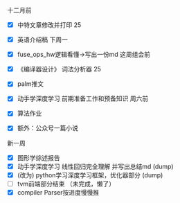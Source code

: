 十二月前
- [x] 中特文章修改并打印 25
- [x] 英语介绍稿 下周一
- [x] fuse_ops_hw逻辑看懂->写出一份md 这周组会前
- [x] 《编译器设计》 词法分析器 25
- [x] palm推文
- [x] 动手学深度学习 前期准备工作和预备知识 周六前
- [x] 算法作业

- [x] 额外：公众号一篇小说
                                                                                                                                      

新一周
- [x] 图形学综述报告
- [x] 动手学深度学习 线性回归完全理解 并写出总结md  (dump)
- [x] (改为) python学习深度学习框架，优化器部分 (dump)
- [ ] tvm前端部分结束 （未完成，懒了）
- [x] compiler Parser按进度慢慢推